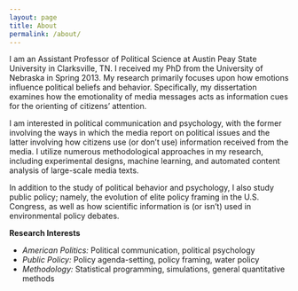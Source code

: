 ```yaml
---
layout: page
title: About
permalink: /about/
---
```


I am an Assistant Professor of Political Science at Austin Peay State University in Clarksville, TN. I received my PhD from the University of Nebraska in Spring 2013. My research primarily focuses upon how emotions influence political beliefs and behavior. Specifically, my dissertation examines how the emotionality of media messages acts as information cues for the orienting of citizens’ attention.

I am interested in political communication and psychology, with the former involving the ways in which the media report on political issues and the latter involving how citizens use (or don’t use) information received from the media. I utilize numerous methodological approaches in my research, including experimental designs, machine learning, and automated content analysis of large-scale media texts.

In addition to the study of political behavior and psychology, I also study public policy; namely, the evolution of elite policy framing in the U.S. Congress, as well as how scientific information is (or isn’t) used in environmental policy debates.

**Research Interests**  
* *American Politics:* Political communication, political psychology  
* *Public Policy:* Policy agenda-setting, policy framing, water policy  
* *Methodology:* Statistical programming, simulations, general quantitative methods 


